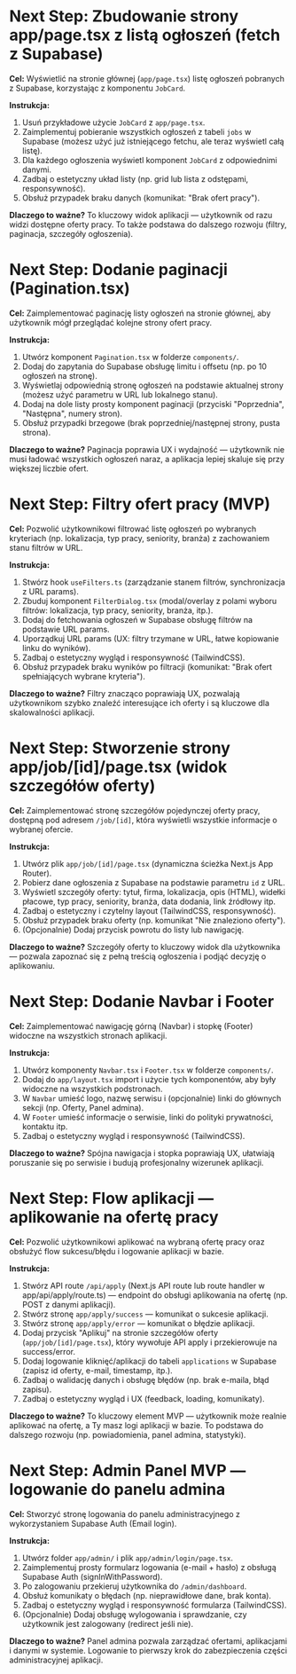 # Next Step: Zbudowanie strony app/page.tsx z listą ogłoszeń (fetch z Supabase)

**Cel:**
Wyświetlić na stronie głównej (`app/page.tsx`) listę ogłoszeń pobranych z Supabase, korzystając z komponentu `JobCard`.

**Instrukcja:**
1. Usuń przykładowe użycie `JobCard` z `app/page.tsx`.
2. Zaimplementuj pobieranie wszystkich ogłoszeń z tabeli `jobs` w Supabase (możesz użyć już istniejącego fetchu, ale teraz wyświetl całą listę).
3. Dla każdego ogłoszenia wyświetl komponent `JobCard` z odpowiednimi danymi.
4. Zadbaj o estetyczny układ listy (np. grid lub lista z odstępami, responsywność).
5. Obsłuż przypadek braku danych (komunikat: "Brak ofert pracy").

**Dlaczego to ważne?**
To kluczowy widok aplikacji — użytkownik od razu widzi dostępne oferty pracy. To także podstawa do dalszego rozwoju (filtry, paginacja, szczegóły ogłoszenia).

# Next Step: Dodanie paginacji (Pagination.tsx)

**Cel:**
Zaimplementować paginację listy ogłoszeń na stronie głównej, aby użytkownik mógł przeglądać kolejne strony ofert pracy.

**Instrukcja:**
1. Utwórz komponent `Pagination.tsx` w folderze `components/`.
2. Dodaj do zapytania do Supabase obsługę limitu i offsetu (np. po 10 ogłoszeń na stronę).
3. Wyświetlaj odpowiednią stronę ogłoszeń na podstawie aktualnej strony (możesz użyć parametru w URL lub lokalnego stanu).
4. Dodaj na dole listy prosty komponent paginacji (przyciski "Poprzednia", "Następna", numery stron).
5. Obsłuż przypadki brzegowe (brak poprzedniej/następnej strony, pusta strona).

**Dlaczego to ważne?**
Paginacja poprawia UX i wydajność — użytkownik nie musi ładować wszystkich ogłoszeń naraz, a aplikacja lepiej skaluje się przy większej liczbie ofert.

# Next Step: Filtry ofert pracy (MVP)

**Cel:**
Pozwolić użytkownikowi filtrować listę ogłoszeń po wybranych kryteriach (np. lokalizacja, typ pracy, seniority, branża) z zachowaniem stanu filtrów w URL.

**Instrukcja:**
1. Stwórz hook `useFilters.ts` (zarządzanie stanem filtrów, synchronizacja z URL params).
2. Zbuduj komponent `FilterDialog.tsx` (modal/overlay z polami wyboru filtrów: lokalizacja, typ pracy, seniority, branża, itp.).
3. Dodaj do fetchowania ogłoszeń w Supabase obsługę filtrów na podstawie URL params.
4. Uporządkuj URL params (UX: filtry trzymane w URL, łatwe kopiowanie linku do wyników).
5. Zadbaj o estetyczny wygląd i responsywność (TailwindCSS).
6. Obsłuż przypadek braku wyników po filtracji (komunikat: "Brak ofert spełniających wybrane kryteria").

**Dlaczego to ważne?**
Filtry znacząco poprawiają UX, pozwalają użytkownikom szybko znaleźć interesujące ich oferty i są kluczowe dla skalowalności aplikacji.

# Next Step: Stworzenie strony app/job/[id]/page.tsx (widok szczegółów oferty)

**Cel:**
Zaimplementować stronę szczegółów pojedynczej oferty pracy, dostępną pod adresem `/job/[id]`, która wyświetli wszystkie informacje o wybranej ofercie.

**Instrukcja:**
1. Utwórz plik `app/job/[id]/page.tsx` (dynamiczna ścieżka Next.js App Router).
2. Pobierz dane ogłoszenia z Supabase na podstawie parametru `id` z URL.
3. Wyświetl szczegóły oferty: tytuł, firma, lokalizacja, opis (HTML), widełki płacowe, typ pracy, seniority, branża, data dodania, link źródłowy itp.
4. Zadbaj o estetyczny i czytelny layout (TailwindCSS, responsywność).
5. Obsłuż przypadek braku oferty (np. komunikat "Nie znaleziono oferty").
6. (Opcjonalnie) Dodaj przycisk powrotu do listy lub nawigację.

**Dlaczego to ważne?**
Szczegóły oferty to kluczowy widok dla użytkownika — pozwala zapoznać się z pełną treścią ogłoszenia i podjąć decyzję o aplikowaniu.

# Next Step: Dodanie Navbar i Footer

**Cel:**
Zaimplementować nawigację górną (Navbar) i stopkę (Footer) widoczne na wszystkich stronach aplikacji.

**Instrukcja:**
1. Utwórz komponenty `Navbar.tsx` i `Footer.tsx` w folderze `components/`.
2. Dodaj do `app/layout.tsx` import i użycie tych komponentów, aby były widoczne na wszystkich podstronach.
3. W `Navbar` umieść logo, nazwę serwisu i (opcjonalnie) linki do głównych sekcji (np. Oferty, Panel admina).
4. W `Footer` umieść informacje o serwisie, linki do polityki prywatności, kontaktu itp.
5. Zadbaj o estetyczny wygląd i responsywność (TailwindCSS).

**Dlaczego to ważne?**
Spójna nawigacja i stopka poprawiają UX, ułatwiają poruszanie się po serwisie i budują profesjonalny wizerunek aplikacji.

# Next Step: Flow aplikacji — aplikowanie na ofertę pracy

**Cel:**
Pozwolić użytkownikowi aplikować na wybraną ofertę pracy oraz obsłużyć flow sukcesu/błędu i logowanie aplikacji w bazie.

**Instrukcja:**
1. Stwórz API route `/api/apply` (Next.js API route lub route handler w app/api/apply/route.ts) — endpoint do obsługi aplikowania na ofertę (np. POST z danymi aplikacji).
2. Stwórz stronę `app/apply/success` — komunikat o sukcesie aplikacji.
3. Stwórz stronę `app/apply/error` — komunikat o błędzie aplikacji.
4. Dodaj przycisk "Aplikuj" na stronie szczegółów oferty (`app/job/[id]/page.tsx`), który wywołuje API apply i przekierowuje na success/error.
5. Dodaj logowanie kliknięć/aplikacji do tabeli `applications` w Supabase (zapisz id oferty, e-mail, timestamp, itp.).
6. Zadbaj o walidację danych i obsługę błędów (np. brak e-maila, błąd zapisu).
7. Zadbaj o estetyczny wygląd i UX (feedback, loading, komunikaty).

**Dlaczego to ważne?**
To kluczowy element MVP — użytkownik może realnie aplikować na ofertę, a Ty masz logi aplikacji w bazie. To podstawa do dalszego rozwoju (np. powiadomienia, panel admina, statystyki).

# Next Step: Admin Panel MVP — logowanie do panelu admina

**Cel:**
Stworzyć stronę logowania do panelu administracyjnego z wykorzystaniem Supabase Auth (Email login).

**Instrukcja:**
1. Utwórz folder `app/admin/` i plik `app/admin/login/page.tsx`.
2. Zaimplementuj prosty formularz logowania (e-mail + hasło) z obsługą Supabase Auth (signInWithPassword).
3. Po zalogowaniu przekieruj użytkownika do `/admin/dashboard`.
4. Obsłuż komunikaty o błędach (np. nieprawidłowe dane, brak konta).
5. Zadbaj o estetyczny wygląd i responsywność formularza (TailwindCSS).
6. (Opcjonalnie) Dodaj obsługę wylogowania i sprawdzanie, czy użytkownik jest zalogowany (redirect jeśli nie).

**Dlaczego to ważne?**
Panel admina pozwala zarządzać ofertami, aplikacjami i danymi w systemie. Logowanie to pierwszy krok do zabezpieczenia części administracyjnej aplikacji. 